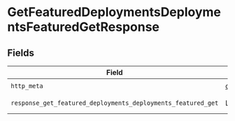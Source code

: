 # GetFeaturedDeploymentsDeploymentsFeaturedGetResponse


## Fields

| Field                                                                                          | Type                                                                                           | Required                                                                                       | Description                                                                                    |
| ---------------------------------------------------------------------------------------------- | ---------------------------------------------------------------------------------------------- | ---------------------------------------------------------------------------------------------- | ---------------------------------------------------------------------------------------------- |
| `http_meta`                                                                                    | [components.HTTPMetadata](../../models/components/httpmetadata.md)                             | :heavy_check_mark:                                                                             | N/A                                                                                            |
| `response_get_featured_deployments_deployments_featured_get`                                   | List[[components.DeploymentFeaturedModel](../../models/components/deploymentfeaturedmodel.md)] | :heavy_minus_sign:                                                                             | Successful Response                                                                            |